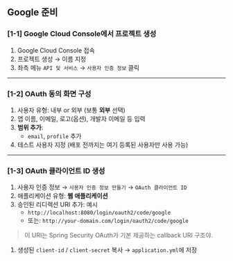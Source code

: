 ## Google 준비

### [1-1] Google Cloud Console에서 프로젝트 생성

1. Google Cloud Console 접속
2. 프로젝트 생성 → 이름 지정
3. 좌측 메뉴 `API 및 서비스` → `사용자 인증 정보` 클릭

---

### [1-2] OAuth 동의 화면 구성

1. 사용자 유형: 내부 or 외부 (보통 **외부** 선택)
2. 앱 이름, 이메일, 로고(옵션), 개발자 이메일 등 입력
3. **범위 추가**:
    - `email`, `profile` 추가
4. 테스트 사용자 지정 (배포 전까지는 여기 등록된 사용자만 사용 가능)

---

### [1-3] OAuth 클라이언트 ID 생성

1. 사용자 인증 정보 → `사용자 인증 정보 만들기` → `OAuth 클라이언트 ID`
2. 애플리케이션 유형: **웹 애플리케이션**
3. 승인된 리디렉션 URI 추가: 예시
    - `http://localhost:8080/login/oauth2/code/google`
    - 또는: `http://your-domain.com/login/oauth2/code/google`

> 이 URI는 Spring Security OAuth가 기본 제공하는 callback URI 구조야.
> 
1. 생성된 `client-id` / `client-secret` 복사 → `application.yml`에 저장
